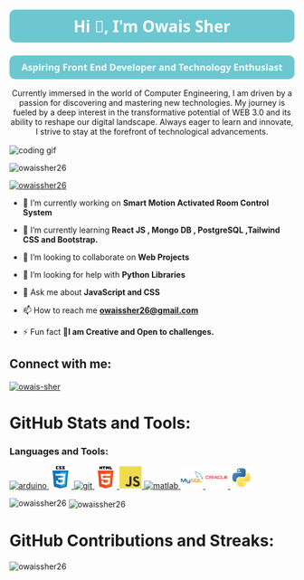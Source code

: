 <h1 align="center" style="color: #FFFFFF; background-color: rgba(19, 166, 182, 0.614);; padding: 10px; border-radius: 10px; font-family: 'Segoe UI', Tahoma, Geneva, Verdana, sans-serif;">
  Hi 👋, I'm Owais Sher
</h1>
<h3 align="center" style="color: #FFFFFF; background-color: rgba(19, 166, 182, 0.614); padding: 10px; border-radius: 10px; font-family: 'Segoe UI', Tahoma, Geneva, Verdana, sans-serif;">
  Aspiring Front End Developer and Technology Enthusiast
</h3>
<p align="center">
  Currently immersed in the world of Computer Engineering, I am driven by a passion for discovering and mastering new technologies. My journey is fueled by a deep interest in the transformative potential of WEB 3.0 and its ability to reshape our digital landscape. Always eager to learn and innovate, I strive to stay at the forefront of technological advancements.
</p>
<img src="https://camo.githubusercontent.com/7de37139d0b4c1ce40865e799b446c0e963a3dd8fb68d239707237c40604fa3d/68747470733a2f2f63646e2e6472696262626c652e636f6d2f75736572732f3733303730332f73637265656e73686f74732f363538313234332f6176656e746f2e676966" width="400" align="center" alt="coding gif">


<p align="left"> <img src="https://komarev.com/ghpvc/?username=owaissher26&label=Profile%20views&color=0e75b6&style=flat" alt="owaissher26" /> </p>

<p align="left"> <a href="https://github.com/ryo-ma/github-profile-trophy"><img src="https://github-profile-trophy.vercel.app/?username=owaissher26" alt="owaissher26" /></a> </p>

- 🔭 I’m currently working on **Smart Motion Activated Room Control System**

- 🌱 I’m currently learning **React JS , Mongo DB , PostgreSQL ,Tailwind CSS and Bootstrap.**

- 👯 I’m looking to collaborate on **Web Projects**

- 🤝 I’m looking for help with **Python Libraries**

- 💬 Ask me about **JavaScript and CSS**

- 📫 How to reach me **owaissher26@gmail.com**

- ⚡ Fun fact **👊I am Creative and Open to challenges.**
<h2 align="left">Connect with me:</h2>
<p align="left">
<a href="https://linkedin.com/in/owais-sher" target="blank"><img align="center" src="https://raw.githubusercontent.com/rahuldkjain/github-profile-readme-generator/master/src/images/icons/Social/linked-in-alt.svg" alt="owais-sher" height="30" width="40" /></a>
</p>

 <h1>GitHub Stats and Tools:</h1>
 
<h3 align="left">Languages and Tools:</h3>
<p align="left"> <a href="https://www.arduino.cc/" target="_blank" rel="noreferrer"> <img src="https://cdn.worldvectorlogo.com/logos/arduino-1.svg" alt="arduino" width="40" height="40"/> </a> <a href="https://www.w3schools.com/css/" target="_blank" rel="noreferrer"> <img src="https://raw.githubusercontent.com/devicons/devicon/master/icons/css3/css3-original-wordmark.svg" alt="css3" width="40" height="40"/> </a> <a href="https://git-scm.com/" target="_blank" rel="noreferrer"> <img src="https://www.vectorlogo.zone/logos/git-scm/git-scm-icon.svg" alt="git" width="40" height="40"/> </a> <a href="https://www.w3.org/html/" target="_blank" rel="noreferrer"> <img src="https://raw.githubusercontent.com/devicons/devicon/master/icons/html5/html5-original-wordmark.svg" alt="html5" width="40" height="40"/> </a> <a href="https://developer.mozilla.org/en-US/docs/Web/JavaScript" target="_blank" rel="noreferrer"> <img src="https://raw.githubusercontent.com/devicons/devicon/master/icons/javascript/javascript-original.svg" alt="javascript" width="40" height="40"/> </a> <a href="https://www.mathworks.com/" target="_blank" rel="noreferrer"> <img src="https://upload.wikimedia.org/wikipedia/commons/2/21/Matlab_Logo.png" alt="matlab" width="40" height="40"/> </a> <a href="https://www.mysql.com/" target="_blank" rel="noreferrer"> <img src="https://raw.githubusercontent.com/devicons/devicon/master/icons/mysql/mysql-original-wordmark.svg" alt="mysql" width="40" height="40"/> </a> <a href="https://www.oracle.com/" target="_blank" rel="noreferrer"> <img src="https://raw.githubusercontent.com/devicons/devicon/master/icons/oracle/oracle-original.svg" alt="oracle" width="40" height="40"/> </a> <a href="https://www.python.org" target="_blank" rel="noreferrer"> <img src="https://raw.githubusercontent.com/devicons/devicon/master/icons/python/python-original.svg" alt="python" width="40" height="40"/> </a> </p>

<p><img align="left" src="https://github-readme-stats.vercel.app/api/top-langs?username=owaissher26&show_icons=true&locale=en&layout=compact" alt="owaissher26" /></p>

<p>&nbsp;<img align="center" src="https://github-readme-stats.vercel.app/api?username=owaissher26&show_icons=true&locale=en" alt="owaissher26" /></p>
 <h1>GitHub Contributions and Streaks:</h1>
<p><img align="center" src="https://github-readme-streak-stats.herokuapp.com/?user=owaissher26&" alt="owaissher26" /></p>
